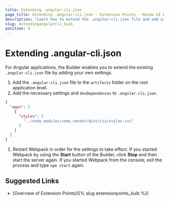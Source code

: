 ```yaml
---
title: Extending .angular-cli.json
page_title: Extending .angular-cli.json - Extension Points - Kendo UI Builder
description: "Learn how to extend the .angular-cli.json file and add your own settings when working with the Kendo UI Builder."
slug: extendingangularcli_kuib
position: 8
---
```


# Extending .angular-cli.json

For Angular applications, the Builder enables you to extend the existing `.angular-cli.json` file by adding your own settings.

1. Add the `.angular-cli.json` file to the `artifacts` folder on the root application level.
1. Add the necessary settings and `devDependences` to `.angular-cli.json`.

```json
{
  "apps": [
    {
      "styles": [
        "../node_modules/some_vendor/dist/css/styles.css"
      ]
    }
  ]
}
```

1. Restart Webpack in order for the settings to take effect. If you started Webpack by using the **Start** button of the Builder, click **Stop** and then start the server again. If you started Webpack from the console, exit the process and type `npm start` again.

## Suggested Links

* [Overview of Extension Points]({% slug extensionpoints_kuib  %})
